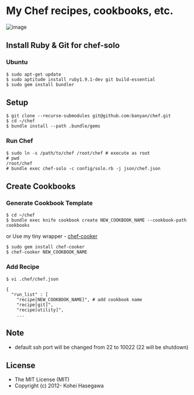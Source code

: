 # My Chef recipes, cookbooks, etc.
![image](http://banyan.github.com/images/han_solo.jpg)

## Install Ruby & Git for chef-solo

### Ubuntu
```
$ sudo apt-get update
$ sudo aptitude install ruby1.9.1-dev git build-essential
$ sudo gem install bundler
```

## Setup
```
$ git clone --recurse-submodules git@github.com:banyan/chef.git
$ cd ~/chef
$ bundle install --path .bundle/gems
```

### Run Chef
```
$ sudo ln -s /path/to/chef /root/chef # execute as root
# pwd
/root/chef
# bundle exec chef-solo -c config/solo.rb -j json/chef.json
```

## Create Cookbooks

### Generate Cookbook Template
```
$ cd ~/chef
$ bundle exec knife cookbook create NEW_COOKBOOK_NAME --cookbook-path cookbooks
```

or Use my tiny wrapper - [chef-cooker](https://github.com/banyan/chef-cooker)
```
$ sudo gem install chef-cooker
$ chef-cooker NEW_COOKBOOK_NAME
```

### Add Recipe
```
$ vi .chef/chef.json

{
  "run_list" : [
    "recipe[NEW_COOKBOOK_NAME]", # add cookbook name
    "recipe[git]",
    "recipe[utility]",
    ...
```

## Note

* default ssh port will be changed from 22 to 10022 (22 will be shutdown)

## License

* The MIT License (MIT)
* Copyright (c) 2012- Kohei Hasegawa

